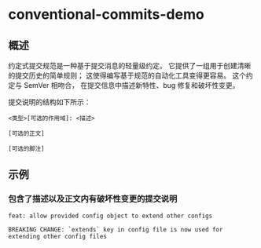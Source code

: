 # conventional-commits-demo

## 概述

约定式提交规范是一种基于提交消息的轻量级约定。 它提供了一组用于创建清晰的提交历史的简单规则； 这使得编写基于规范的自动化工具变得更容易。 这个约定与 SemVer 相吻合， 在提交信息中描述新特性、bug 修复和破坏性变更。

提交说明的结构如下所示：

```
<类型>[可选的作用域]: <描述>

[可选的正文]

[可选的脚注]
```

## 示例

### 包含了描述以及正文内有破坏性变更的提交说明

```
feat: allow provided config object to extend other configs

BREAKING CHANGE: `extends` key in config file is now used for extending other config files
```
